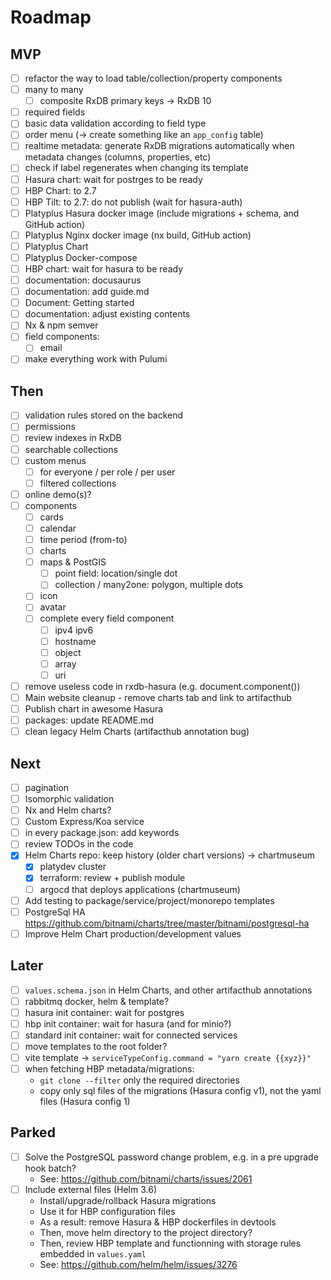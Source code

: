 # Roadmap

## MVP

- [ ] refactor the way to load table/collection/property components
- [ ] many to many
  - [ ] composite RxDB primary keys -> RxDB 10
- [ ] required fields
- [ ] basic data validation according to field type
- [ ] order menu (-> create something like an `app_config` table)
- [ ] realtime metadata: generate RxDB migrations automatically when metadata changes (columns, properties, etc)
- [ ] check if label regenerates when changing its template
- [ ] Hasura chart: wait for postrges to be ready
- [ ] HBP Chart: to 2.7
- [ ] HBP Tilt: to 2.7: do not publish (wait for hasura-auth)
- [ ] Platyplus Hasura docker image (include migrations + schema, and GitHub action)
- [ ] Platyplus Nginx docker image (nx build, GitHub action)
- [ ] Platyplus Chart
- [ ] Platyplus Docker-compose
- [ ] HBP chart: wait for hasura to be ready
- [ ] documentation: docusaurus
- [ ] documentation: add guide.md
- [ ] Document: Getting started
- [ ] documentation: adjust existing contents
- [ ] Nx & npm semver
- [ ] field components:
  - [ ] email
- [ ] make everything work with Pulumi

## Then

- [ ] validation rules stored on the backend
- [ ] permissions
- [ ] review indexes in RxDB
- [ ] searchable collections
- [ ] custom menus
  - [ ] for everyone / per role / per user
  - [ ] filtered collections
- [ ] online demo(s)?
- [ ] components
  - [ ] cards
  - [ ] calendar
  - [ ] time period (from-to)
  - [ ] charts
  - [ ] maps & PostGIS
    - [ ] point field: location/single dot
    - [ ] collection / many2one: polygon, multiple dots
  - [ ] icon
  - [ ] avatar
  - [ ] complete every field component
    - [ ] ipv4 ipv6
    - [ ] hostname
    - [ ] object
    - [ ] array
    - [ ] uri
- [ ] remove useless code in rxdb-hasura (e.g. document.component())
- [ ] Main website cleanup - remove charts tab and link to artifacthub
- [ ] Publish chart in awesome Hasura
- [ ] packages: update README.md
- [ ] clean legacy Helm Charts (artifacthub annotation bug)

## Next

- [ ] pagination
- [ ] Isomorphic validation
- [ ] Nx and Helm charts?
- [ ] Custom Express/Koa service
- [ ] in every package.json: add keywords
- [ ] review TODOs in the code
- [x] Helm Charts repo: keep history (older chart versions) -> chartmuseum
  - [x] platydev cluster
  - [x] terraform: review + publish module
  - [ ] argocd that deploys applications (chartmuseum)
- [ ] Add testing to package/service/project/monorepo templates
- [ ] PostgreSql HA https://github.com/bitnami/charts/tree/master/bitnami/postgresql-ha
- [ ] Improve Helm Chart production/development values

## Later

- [ ] `values.schema.json` in Helm Charts, and other artifacthub annotations
- [ ] rabbitmq docker, helm & template?
- [ ] hasura init container: wait for postgres
- [ ] hbp init container: wait for hasura (and for minio?)
- [ ] standard init container: wait for connected services
- [ ] move templates to the root folder?
- [ ] vite template -> `serviceTypeConfig.command = "yarn create {{xyz}}"`
- [ ] when fetching HBP metadata/migrations:
  - `git clone --filter` only the required directories
  - copy only sql files of the migrations (Hasura config v1), not the yaml files (Hasura config 1)

## Parked

- [ ] Solve the PostgreSQL password change problem, e.g. in a pre upgrade hook batch?
  - See: https://github.com/bitnami/charts/issues/2061
- [ ] Include external files (Helm 3.6)
  - Install/upgrade/rollback Hasura migrations
  - Use it for HBP configuration files
  - As a result: remove Hasura & HBP dockerfiles in devtools
  - Then, move helm directory to the project directory?
  - Then, review HBP template and functionning with storage rules embedded in `values.yaml`
  - See: https://github.com/helm/helm/issues/3276
